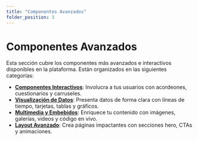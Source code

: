 ```yaml
---
title: "Componentes Avanzados"
folder_position: 3
---
```


# Componentes Avanzados

Esta sección cubre los componentes más avanzados e interactivos disponibles en la plataforma. Están organizados en las siguientes categorías:

- **[Componentes Interactivos](./01-componentes-interactivos.md)**: Involucra a tus usuarios con acordeones, cuestionarios y carruseles.
- **[Visualización de Datos](./02-visualizacion-de-datos.md)**: Presenta datos de forma clara con líneas de tiempo, tarjetas, tablas y gráficos.
- **[Multimedia y Embebidos](./03-multimedia.md)**: Enriquece tu contenido con imágenes, galerías, videos y código en vivo.
- **[Layout Avanzado](./04-layout-avanzado.md)**: Crea páginas impactantes con secciones hero, CTAs y animaciones.
